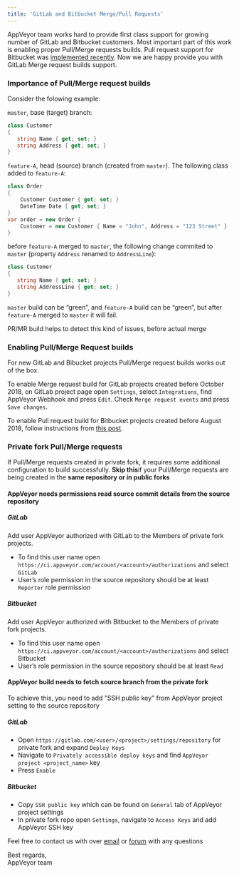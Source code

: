 ```yaml
---
title: 'GitLab and Bitbucket Merge/Pull Requests'
---
```


AppVeyor team works hard to provide first class support for growing number of GitLab and Bitbucket customers. Most important part of this work is enabling proper Pull/Merge requests builds.
Pull request support for Bitbucket was [implemented recently](/blog/2018/08/22/bitbucket-pull-requests/). Now we are happy provide you with GitLab Merge request builds support.

### Importance of Pull/Merge request builds

Consider the folowing example:

`master`, base (target) branch:

```csharp
class Customer
{
   string Name { get; set; }
   string Address { get; set; }
}
```

`feature-A`, head (source) branch (created from `master`). The following class added to `feature-A`:

```csharp
class Order
{
    Customer Customer { get; set; }
    DateTime Date { get; set; }
}
var order = new Order {
    Customer = new Customer { Name = "John", Address = "123 Street" }
}
```

before `feature-A` merged to `master`, the following change commited to `master` (property `Address` renamed to `AddressLine`):

```csharp
class Customer
{
   string Name { get; set; }
   string AddressLine { get; set; }
}
```

`master` build can be “green”, and `feature-A` build can be “green”, but after `feature-A` merged to `master` it will fail.

PR/MR build helps to detect this kind of issues, before actual merge

### Enabling Pull/Merge Request builds

For new GitLab and Bibucket projects Pull/Merge request builds works out of the box.

To enable Merge request build for GitLab projects created before October 2018, on GitLab project page open `Settings`, select `Integrations`, find AppVeyor Webhook and press `Edit`. Check `Merge request events` and press `Save changes`.

To enable Pull request build for Bitbucket projects created before August 2018, follow instructions from [this post](/blog/2018/08/22/bitbucket-pull-requests/).

### Private fork Pull/Merge requests

If Pull/Merge requests created in private fork, it requires some additional configuration to build successfully. **Skip this**if your Pull/Merge requests are being created in the **same repository or in public forks**

#### AppVeyor needs permissions read source commit details from the source repository

##### GitLab

Add user AppVeyor authorized with GitLab to the Members of private fork projects.

* To find this user name open `https://ci.appveyor.com/account/<account>/authorizations` and select `GitLab`
* User’s role permission in the source repository should be at least `Reporter` role permission

##### Bitbucket

Add user AppVeyor authorized with Bitbucket to the Members of private fork projects.

* To find this user name open `https://ci.appveyor.com/account/<account>/authorizations` and select Bitbucket
* User’s role permission in the source repository should be at least `Read`

#### AppVeyor build needs to fetch source branch from the private fork

To achieve this, you need to add "SSH public key" from AppVeyor project setting to the source repository

##### GitLab

* Open `https://gitlab.com/<user>/<project>/settings/repository` for private fork and expand `Deploy Keys`
* Navigate to `Privately accessible deploy keys` and find `AppVeyor project <project_name>` key
* Press `Enable`

##### Bitbucket

* Copy `SSH public key` which can be found on `General` tab of AppVeyor project settings
* In private fork repo open `Settings`, navigate to `Access Keys` and add AppVeyor SSH key

Feel free to contact us with over [email](support@appveyor.com) or [forum](https://help.appveyor.com) with any questions

Best regards,<br>
AppVeyor team
